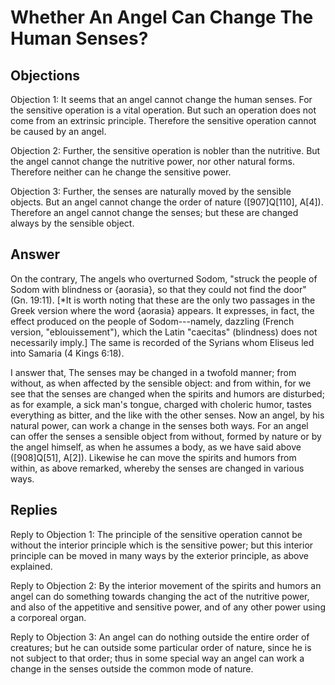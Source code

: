 # Whether An Angel Can Change The Human Senses?

## Objections

Objection 1: It seems that an angel cannot change the human senses. For the sensitive operation is a vital operation. But such an operation does not come from an extrinsic principle. Therefore the sensitive operation cannot be caused by an angel.

Objection 2: Further, the sensitive operation is nobler than the nutritive. But the angel cannot change the nutritive power, nor other natural forms. Therefore neither can he change the sensitive power.

Objection 3: Further, the senses are naturally moved by the sensible objects. But an angel cannot change the order of nature ([907]Q[110], A[4]). Therefore an angel cannot change the senses; but these are changed always by the sensible object.

## Answer

On the contrary, The angels who overturned Sodom, "struck the people of Sodom with blindness or {aorasia}, so that they could not find the door" (Gn. 19:11). [*It is worth noting that these are the only two passages in the Greek version where the word {aorasia} appears. It expresses, in fact, the effect produced on the people of Sodom---namely, dazzling (French version, "eblouissement"), which the Latin "caecitas" (blindness) does not necessarily imply.] The same is recorded of the Syrians whom Eliseus led into Samaria (4 Kings 6:18).

I answer that, The senses may be changed in a twofold manner; from without, as when affected by the sensible object: and from within, for we see that the senses are changed when the spirits and humors are disturbed; as for example, a sick man's tongue, charged with choleric humor, tastes everything as bitter, and the like with the other senses. Now an angel, by his natural power, can work a change in the senses both ways. For an angel can offer the senses a sensible object from without, formed by nature or by the angel himself, as when he assumes a body, as we have said above ([908]Q[51], A[2]). Likewise he can move the spirits and humors from within, as above remarked, whereby the senses are changed in various ways.

## Replies

Reply to Objection 1: The principle of the sensitive operation cannot be without the interior principle which is the sensitive power; but this interior principle can be moved in many ways by the exterior principle, as above explained.

Reply to Objection 2: By the interior movement of the spirits and humors an angel can do something towards changing the act of the nutritive power, and also of the appetitive and sensitive power, and of any other power using a corporeal organ.

Reply to Objection 3: An angel can do nothing outside the entire order of creatures; but he can outside some particular order of nature, since he is not subject to that order; thus in some special way an angel can work a change in the senses outside the common mode of nature.